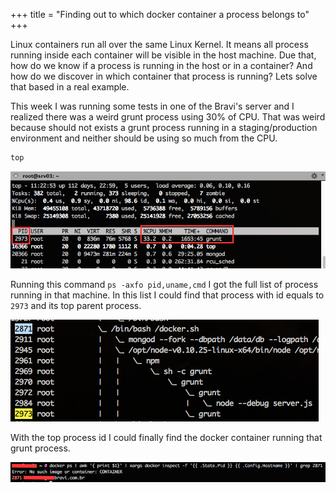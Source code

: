 +++
title = "Finding out to which docker container a process belongs to"
+++

Linux containers run all over the same Linux Kernel. It means all process running inside each container will be visible in the host machine. Due that, how do we know if a process is running in the host or in a container? And how do we discover in which container that process is running? Lets solve that based in a real example.

This week I was running some tests in one of the Bravi's server and I realized there was a weird grunt process using 30% of CPU. That was weird because should not exists a grunt process running in a staging/production environment and neither should be using so much from the CPU.

```bash
top
```

![](./top-grunt.png)

Running this command `ps -axfo pid,uname,cmd` I got the full list of process running in that machine. In this list I could find that process with id equals to `2973` and its top parent process.

![](./grunt-parent-process.png)

With the top process id I could finally find the docker container running that grunt process.

![](./grunt-docker-container.png)
